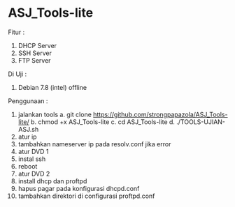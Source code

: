 # ASJ_Tools-lite

Fitur :
1. DHCP Server
2. SSH Server
3. FTP Server

Di Uji :
1. Debian 7.8 (intel) offline

Penggunaan :
1. jalankan tools
 a. git clone https://github.com/strongpapazola/ASJ_Tools-lite/
 b. chmod +x ASJ_Tools-lite
 c. cd ASJ_Tools-lite
 d. ./TOOLS-UJIAN-ASJ.sh
2. atur ip
3. tambahkan nameserver ip pada resolv.conf jika error
4. atur DVD 1
5. instal ssh
6. reboot
7. atur DVD 2
8. install dhcp dan proftpd
9. hapus pagar pada konfigurasi dhcpd.conf
10. tambahkan direktori di configurasi proftpd.conf
